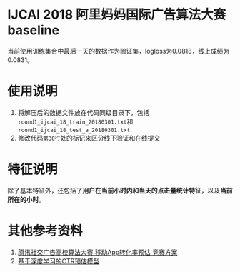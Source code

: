 # IJCAI 2018 阿里妈妈国际广告算法大赛 baseline

当前使用训练集合中最后一天的数据作为验证集，logloss为0.0818，线上成绩为0.0831。

# 使用说明

1. 将解压后的数据文件放在代码同级目录下，包括`round1_ijcai_18_train_20180301.txt`和`round1_ijcai_18_test_a_20180301.txt`
2. 修改代码`第30行`处的标记来区分线下验证和在线提交

# 特征说明

除了基本特征外，还包括了**用户在当前小时内和当天的点击量统计特征**，以及**当前所在的小时**。

# 其他参考资料
1. [腾讯社交广告高校算法大赛 移动App转化率预估 竞赛方案](https://github.com/shenweichen/Tencent_Social_Ads2017_Mobile_App_pCVR)
2. [基于深度学习的CTR预估模型](https://github.com/shenweichen/DeepCTR) 
